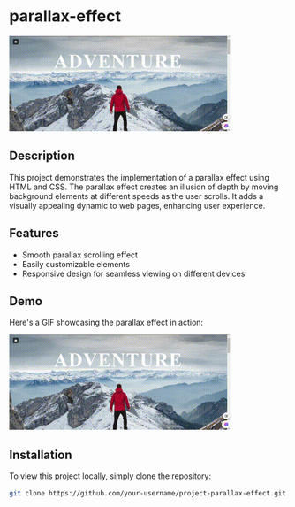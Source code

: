 # parallax-effect

![Project Parallax Effect Demo](https://github.com/TusharMinche/parallax-effect/blob/main/images/ezgif-4-c1c733c381.gif)

## Description
This project demonstrates the implementation of a parallax effect using HTML and CSS. The parallax effect creates an illusion of depth by moving background elements at different speeds as the user scrolls. It adds a visually appealing dynamic to web pages, enhancing user experience.

## Features
- Smooth parallax scrolling effect
- Easily customizable elements
- Responsive design for seamless viewing on different devices

## Demo
Here's a GIF showcasing the parallax effect in action:

![Project Parallax Effect Demo](https://github.com/TusharMinche/parallax-effect/blob/main/images/ezgif-4-c1c733c381.gif)

## Installation
To view this project locally, simply clone the repository:

```bash
git clone https://github.com/your-username/project-parallax-effect.git

